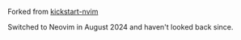 Forked from [kickstart-nvim](https://github.com/nvim-lua/kickstart.nvim)

Switched to Neovim in August 2024 and haven't looked back since.
